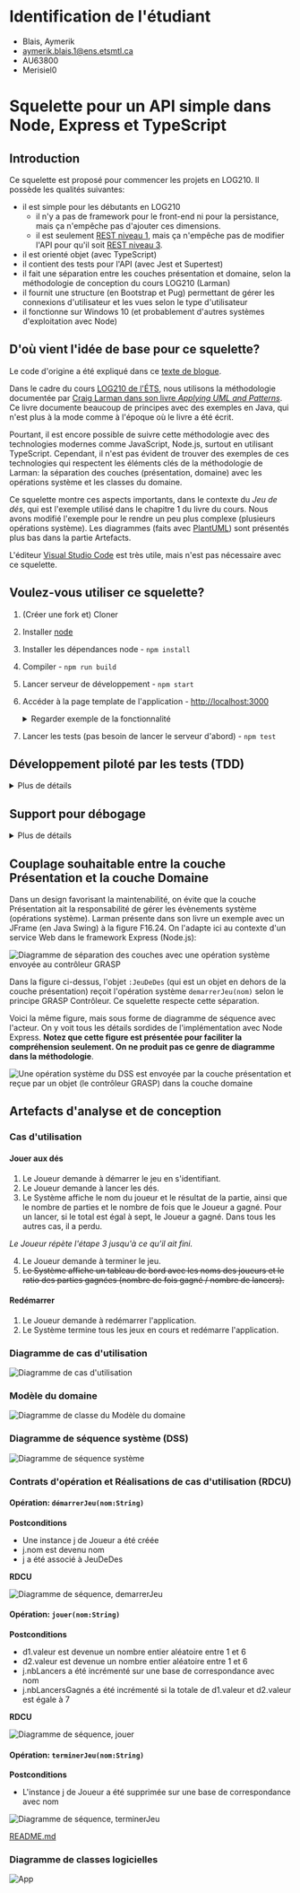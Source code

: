 # Identification de l'étudiant

- <nomComplet1>Blais, Aymerik</nomComplet1>
- <courriel1>aymerik.blais.1@ens.etsmtl.ca</courriel1>
- <codeMoodle1>AU63800</codeMoodle1>
- <githubAccount1>Merisiel0</githubAccount1>

# Squelette pour un API simple dans Node, Express et TypeScript

## Introduction

Ce squelette est proposé pour commencer les projets en LOG210. Il possède les qualités suivantes:

- il est simple pour les débutants en LOG210
  - il n'y a pas de framework pour le front-end ni pour la persistance, mais ça n'empêche pas d'ajouter ces dimensions.
  - il est seulement [REST niveau 1](https://devopedia.org/richardson-maturity-model#qst-ans-3), mais ça n'empêche pas de modifier l'API pour qu'il soit [REST niveau 3](https://devopedia.org/richardson-maturity-model#qst-ans-5).
- il est orienté objet (avec TypeScript)
- il contient des tests pour l'API (avec Jest et Supertest)
- il fait une séparation entre les couches présentation et domaine, selon la méthodologie de conception du cours LOG210 (Larman)
- il fournit une structure (en Bootstrap et Pug) permettant de gérer les connexions d'utilisateur et les vues selon le type d'utilisateur
- il fonctionne sur Windows 10 (et probablement d'autres systèmes d'exploitation avec Node)

## D'où vient l'idée de base pour ce squelette?

Le code d'origine a été expliqué dans ce [texte de blogue](http://mherman.org/blog/2016/11/05/developing-a-restful-api-with-node-and-typescript/#.WB3zyeErJE4).

Dans le cadre du cours [LOG210 de l'ÉTS](https://www.etsmtl.ca/etudes/cours/log210), nous utilisons la méthodologie documentée par [Craig Larman dans son livre *Applying UML and Patterns*](http://www.craiglarman.com/wiki/index.php?title=Book_Applying_UML_and_Patterns). Ce livre documente beaucoup de principes avec des exemples en Java, qui n'est plus à la mode comme à l'époque où le livre a été écrit.

Pourtant, il est encore possible de suivre cette méthodologie avec des technologies modernes comme JavaScript, Node.js, surtout en utilisant TypeScript. Cependant, il n'est pas évident de trouver des exemples de ces technologies qui respectent les éléments clés de la méthodologie de Larman: la séparation des couches (présentation, domaine) avec les opérations système et les classes du domaine.

Ce squelette montre ces aspects importants, dans le contexte du *Jeu de dés*, qui est l'exemple utilisé dans le chapitre 1 du livre du cours. Nous avons modifié l'exemple pour le rendre un peu plus complexe (plusieurs opérations système). Les diagrammes (faits avec [PlantUML](https://stackoverflow.com/questions/32203610/how-to-integrate-uml-diagrams-into-gitlab-or-github)) sont présentés plus bas dans la partie Artefacts.

L'éditeur [Visual Studio Code](https://code.visualstudio.com/) est très utile, mais n'est pas nécessaire avec ce squelette.

## Voulez-vous utiliser ce squelette?

1. (Créer une fork et) Cloner
1. Installer [node](https://nodejs.org/en/download/)
1. Installer les dépendances node - `npm install`
1. Compiler - `npm run build`
1. Lancer serveur de développement - `npm start`
1. Accéder à la page template de l'application - <http://localhost:3000>
   <details>
     <summary>Regarder exemple de la fonctionnalité</summary>

     <p>

     ![GIF animé de la fonctionnalité de l'application Jeu de Dés](https://user-images.githubusercontent.com/7606540/148088563-e4f7d26a-033b-4a77-8a9a-e56758dad1ee.gif)

    </p>
   </details>
1. Lancer les tests (pas besoin de lancer le serveur d'abord) - `npm test`

## Développement piloté par les tests (TDD)

   <details>
     <summary>Plus de détails</summary><p>

![États du TDD](http://www.plantuml.com/plantuml/proxy?cache=no&src=https://raw.githubusercontent.com/profcfuhrmanets/log210-jeu-de-des-python-flask/master/docs/tdd.puml&fmt=svg)

Le développement piloté par les tests (Test-Driven Development, TDD) est une façon de développer des logiciels en commençant par les tests. Il y a plusieurs avantages de cette façon de faire et ce squelette supporte la méthodologie.

Le TDD suit un cycle particulier, comme vous pouvez voir à l'image plus haut:

1. Écrire un nouveau test
2. Exécuter le test (qui échouera)
3. Écrire juste assez de code pour faire passer le test
4. Refactoriser le code (et les tests) au besoin, et recommencer

> Il y a des tests pour tous les appels de l'API du serveur web, mais on devrait également faire des tests pour les autres classes (par exemple, des tests unitaires des classes du domaine).

  </p>
  </details>

## Support pour débogage

   <details>
     <summary>Plus de détails</summary><p>

Ce squelette offre la possibilité de déboguer le code du serveur à l'aide de points d'arrêt placés à l'intérieur des fichiers TypeScript.

Voici comment il est possible de déboguer le projet à l'aide de différents environnements de développement.

### Débogage avec Visual Studio Code

VS Code offre la possibilité d'ajouter des configurations d'exécution à l'aide d'un fichier local. Ce fichier doit être nommé `launch.json` et être placé dans un dossier nommé `.vscode` à la racine du projet.

On peut utiliser ce fichier afin de créer des configurations d'exécution de débogage pour le projet. Un exemple de contenu pour ce fichier pourrait être :

```json
{
    "version": "0.2.0",
    "configurations": [
        {
            "command": "npm start",
            "name": "Debug",
            "request": "launch",
            "type": "node-terminal"
        },
        {
            "command": "npm run start:watch",
            "name": "Debug:Watch",
            "request": "launch",
            "type": "node-terminal"
        }
    ]
}
```

Le lien suivant présente les subtilités de l'utilisation du fichier `launch.json` de VS Code dans le cadre d'un projet NodeJS : <https://code.visualstudio.com/docs/nodejs/nodejs-debugging>

Les configurations créées dans ce fichier peuvent ensuite être lancées à partir de l'onglet «&nbsp;Run&nbsp;» de la barre de régions à gauche de VS Code.

Sinon, il est possible d'attacher le débogueur de VS Code à une nouvelle exécution du projet sans avoir à créer un fichier `launch.json`. Il suffit de se rendre sur le fichier `package.json` et de cliquer sur le bouton «&nbsp;Debug&nbsp;» qui apparaît au-dessus de la section «&nbsp;Script&nbsp;».

Une fois le débogueur attaché par l'une ou l'autre des méthodes présentées ci-dessus, l'exécution du code cessera lors de la rencontre d'un point d'arrêt sur un fichier TypeScript et il sera possible d'inspecter la valeur des variables visibles.

Pour plus d'informations au sujet de l'utilisation des breakpoints dans VS Code, voir <https://code.visualstudio.com/docs/editor/debugging#_breakpoints>

### Débogage avec JetBrains WebStorm

Les mêmes instructions présentées dans cette section peuvent être utilisées pour déboguer le projet à partir d'un autre environnement JetBrains (comme IntelliJ) lorsque les plug-ins nécessaires sont installés.

Dans WebStorm, il est possible de créer une configuration d'exécution à l'aide de la liste déroulante à côté du bouton d'exécution «&nbsp;Run&nbsp;». Pour ce projet, il est nécessaire de créer une configuration de type «&nbsp;npm&nbsp;» et de lui associer la commande «&nbsp;run&nbsp;» ainsi que le script «&nbsp;start&nbsp;» ou «&nbsp;start:watch&nbsp;».

Le lien suivant présente les subtilités de cette configuration avec plus de détails : <https://www.jetbrains.com/help/webstorm/run-debug-configuration-npm.html>

Les configurations ainsi créées peuvent ensuite être lancées en mode débogage en cliquant sur le bouton «&nbsp;Debug&nbsp;» à droite du bouton «&nbsp;Start&nbsp;».

Sinon, il est possible d'attacher le débogueur de WebStorm à une nouvelle exécution du projet sans avoir à créer une nouvelle configuration d'exécution. Il suffit de se rendre sur le fichier `package.json` et de cliquer sur le bouton en forme de triangle vert à côté des scripts «&nbsp;start&nbsp;» ou «&nbsp;start:watch&nbsp;» et de sélectionner l'option «&nbsp;Debug&nbsp;».

Une fois le débogueur attaché par l'une ou l'autre des méthodes présentées ci-dessus, l'exécution du code cessera lors de la rencontre d'un point d'arrêt sur un fichier TypeScript et il sera possible d'inspecter la valeur des variables visibles.

Pour plus d'informations au sujet de l'utilisation des breakpoints dans WebStorm, voir <https://www.jetbrains.com/help/webstorm/using-breakpoints.html>

  </p>
  </details>

## Couplage souhaitable entre la couche Présentation et la couche Domaine

Dans un design favorisant la maintenabilité, on évite que la couche Présentation ait la responsabilité de gérer les évènements système (opérations système). Larman présente dans son livre un exemple avec un JFrame (en Java Swing) à la figure F16.24. On l'adapte ici au contexte d'un service Web dans le framework Express (Node.js):

![Diagramme de séparation des couches avec une opération système envoyée au contrôleur GRASP](http://www.plantuml.com/plantuml/proxy?cache=no&fmt=svg&src=https://raw.githubusercontent.com/profcfuhrmanets/log210-jeu-de-des-node-express-ts/master/docs/modeles/figure-f16.24-web.puml)

Dans la figure ci-dessus, l'objet `:JeuDeDes` (qui est un objet en dehors de la couche présentation) reçoit l'opération système `demarrerJeu(nom)` selon le principe GRASP Contrôleur. Ce squelette respecte cette séparation.

Voici la même figure, mais sous forme de diagramme de séquence avec l'acteur. On y voit tous les détails sordides de l'implémentation avec Node Express. **Notez que cette figure est présentée pour faciliter la compréhension seulement. On ne produit pas ce genre de diagramme dans la méthodologie**.

![Une opération système du DSS est envoyée par la couche présentation et reçue par un objet (le contrôleur GRASP) dans la couche domaine](http://www.plantuml.com/plantuml/proxy?cache=no&fmt=svg&src=https://raw.githubusercontent.com/profcfuhrmanets/log210-jeu-de-des-node-express-ts/master/docs/modeles/dss-details-demarrerJeu.puml)

## Artefacts d'analyse et de conception

### Cas d'utilisation

#### Jouer aux dés

1. Le Joueur demande à démarrer le jeu en s'identifiant.
1. Le Joueur demande à lancer les dés.
1. Le Système affiche le nom du joueur et le résultat de la partie, ainsi que le nombre de parties et le nombre de fois que le Joueur a gagné. Pour un lancer, si le total est égal à sept, le Joueur a gagné. Dans tous les autres cas, il a perdu.

*Le Joueur répète l'étape 3 jusqu'à ce qu'il ait fini.*

4. Le Joueur demande à terminer le jeu.
1. ~~Le Système affiche un tableau de bord avec les noms des joueurs et le ratio des parties gagnées (nombre de fois gagné / nombre de lancers).~~

#### Redémarrer

1. Le Joueur demande à redémarrer l'application.
2. Le Système termine tous les jeux en cours et redémarre l'application.

### Diagramme de cas d'utilisation

![Diagramme de cas d'utilisation](http://www.plantuml.com/plantuml/proxy?cache=no&fmt=svg&src=https://raw.githubusercontent.com/profcfuhrmanets/log210-jeu-de-des-node-express-ts/master/docs/modeles/dcu.puml)

### Modèle du domaine

![Diagramme de classe du Modèle du domaine](http://www.plantuml.com/plantuml/proxy?cache=no&fmt=svg&src=https://raw.githubusercontent.com/profcfuhrmanets/log210-jeu-de-des-node-express-ts/master/docs/modeles/mdd.puml)

### Diagramme de séquence système (DSS)

![Diagramme de séquence système](http://www.plantuml.com/plantuml/proxy?cache=no&fmt=svg&src=https://raw.githubusercontent.com/profcfuhrmanets/log210-jeu-de-des-node-express-ts/master/docs/modeles/dss-jouer.puml)

### Contrats d'opération et Réalisations de cas d'utilisation (RDCU)

#### Opération: `démarrerJeu(nom:String)`

**Postconditions**

- Une instance j de Joueur a été créée
- j.nom est devenu nom
- j a été associé à JeuDeDes

**RDCU**

![Diagramme de séquence, demarrerJeu](http://www.plantuml.com/plantuml/proxy?cache=no&fmt=svg&src=https://raw.githubusercontent.com/profcfuhrmanets/log210-jeu-de-des-node-express-ts/master/docs/modeles/rdcu-demarrerJeu.puml)

#### Opération: `jouer(nom:String)`

**Postconditions**

- d1.valeur est devenue un nombre entier aléatoire entre 1 et 6
- d2.valeur est devenue un nombre entier aléatoire entre 1 et 6
- j.nbLancers a été incrémenté sur une base de correspondance avec nom
- j.nbLancersGagnés a été incrémenté si la totale de d1.valeur et d2.valeur est égale à 7

**RDCU**

![Diagramme de séquence, jouer](http://www.plantuml.com/plantuml/proxy?cache=no&fmt=svg&src=https://raw.githubusercontent.com/profcfuhrmanets/log210-jeu-de-des-node-express-ts/master/docs/modeles/rdcu-jouer.puml)

#### Opération: `terminerJeu(nom:String)`

**Postconditions**

- L'instance j de Joueur a été supprimée sur une base de correspondance avec nom

![Diagramme de séquence, terminerJeu](http://www.plantuml.com/plantuml/proxy?cache=no&fmt=svg&src=https://raw.githubusercontent.com/profcfuhrmanets/log210-jeu-de-des-node-express-ts/master/docs/modeles/rdcu-terminerJeu.puml)

[README.md](../README.md)

### Diagramme de classes logicielles

![App](https://www.plantuml.com/plantuml/svg/pLPTRzem57tdLrXzOe9KTEfUKeHQZNPQjR5-_83An7V8KsAdrtO7GlpttSInbwI8gNqPF4JuVfnpS-xrXKjZELfNv0E-D1PvPbcMSsEOW9_SvPR1se8IXbqZQcJR0QFFQ1k2TopJ0bAcNB447Em6FlchUk6v57SSUG4Mq2S7gAickGFfSSudamXognsuu4-Ub2vIHebIhO9b-Osh3D14_fxz2ryfw7f7hs28YaibSQ6BOSlveHCrolSm1UC-6kyQ4igBbiBRLbLSpsRrxUEFHMNRiXRx1UiHHaENx8BjebvpY5gH-YHTjw8bKb2VlXSOe1RQtcYdn1lwTXwJht84BZRNQsciUL_dmSrX3YQ-pwzw5EYjl_DowXKQD_CnQqB4MKeAXCF7U1W9A3WY884Uw6_5W0Vy20rE1TFpqO0NKlsBeQL_kotnrPhObWOFsX5q507hOygykJ5cMbdKLHCf8OtA1MKFEFV0TRH2U2OdF3imTbhVP3ENcPLQSToC6LVXSK_ARHxhwayfpe2uDsFAp3IAs2oAdCt63AlHVG1JQcLWMgVl3rGqCYbRqFF6gPgrCxU-NSTSOl84rP1_fk7-D9aCwqFgg_cVPNUNJsjmZxhTyVOTVwdqKsBZZeqhiIp3jeDrILI6B2bhlf_I8PSPhx3yx1HIY1n-SuJEkaxgEsjQy75J9icCdPoTD4lnjPssuT-D4eF3GhYaxKp_0Vu0 "App")